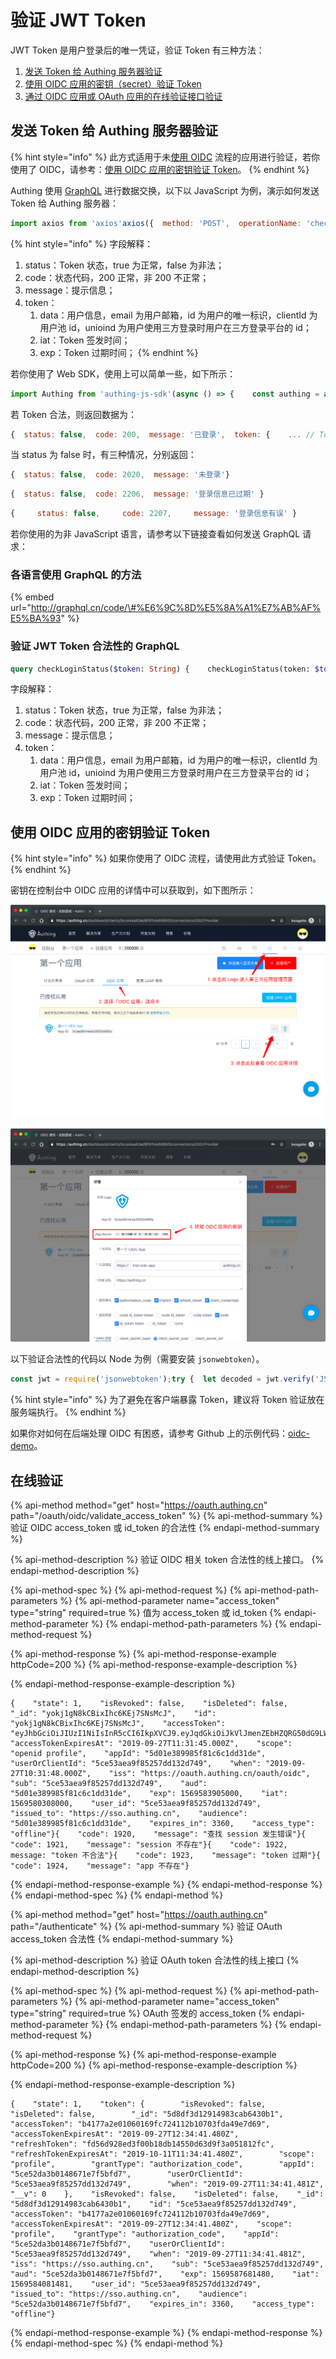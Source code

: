 # 验证 JWT Token

JWT Token 是用户登录后的唯一凭证，验证 Token 有三种方法：

1. [发送 Token 给 Authing 服务器验证](https://learn.authing.cn/authing/advanced/authentication/verify-jwt-token#fa-song-token-gei-authing-fu-wu-qi-yan-zheng)
2. [使用 OIDC 应用的密钥（secret）验证 Token](https://learn.authing.cn/authing/advanced/authentication/verify-jwt-token#oidc-secret-token)
3. [通过 OIDC 应用或 OAuth 应用的在线验证接口验证](verify-jwt-token.md#zai-xian-yan-zheng)

## 发送 Token 给 Authing 服务器验证

{% hint style="info" %}
此方式适用于未[使用 OIDC](https://learn.authing.cn/authing/advanced/oidc) 流程的应用进行验证，若你使用了 OIDC，请参考：[使用 OIDC 应用的密钥验证 Token](https://learn.authing.cn/authing/advanced/authentication/verify-jwt-token#oidc-secret-token)。
{% endhint %}

Authing 使用 [GraphQL](http://graphql.cn/) 进行数据交换，以下以 JavaScript 为例，演示如何发送 Token 给 Authing 服务器：

```javascript
import axios from 'axios'axios({  method: 'POST',  operationName: 'checkLoginStatus',  query: `query checkLoginStatus($token: String) {    checkLoginStatus(token: $token) {      status      code      message      token {        data {          email          id          clientId          unionid        }        iat        exp      }    }  }`,  variables: {    token: 'USER_JWT_TOKEN'  },}).then((res) => {  const d = res.data;  if (d.errors) {    throw d.errors[0];  }  return d.data.checkLoginStatus;});.then((loginStatus) => {  // handle login status}).catch((error) => {  // handle error});
```

{% hint style="info" %}
字段解释：

1. status：Token 状态，true 为正常，false 为非法；
2. code：状态代码，200 正常，非 200 不正常；
3. message：提示信息；
4. token：
   1. data：用户信息，email 为用户邮箱，id 为用户的唯一标识，clientId 为用户池 id，unioind 为用户使用三方登录时用户在三方登录平台的 id；
   2. iat：Token 签发时间；
   3. exp：Token 过期时间；
{% endhint %}

若你使用了 Web SDK，使用上可以简单一些，如下所示：

```javascript
import Authing from 'authing-js-sdk'(async () => {    const authing = await new Authing({        clientId: 'your_client_id',        secret: 'your_client_secret'    });            const result = await authing.checkLoginStatus('USER_JWT_TOKEN');})()
```

若 Token 合法，则返回数据为：

```javascript
{  status: false,  code: 200,  message: '已登录',  token: {    ... // Token 数据  }}
```

当 status 为 false 时，有三种情况，分别返回：

```javascript
{  status: false,  code: 2020,  message: '未登录'}
```

```javascript
{  status: false,  code: 2206,  message: '登录信息已过期' }
```

```javascript
{     status: false,     code: 2207,     message: '登录信息有误' }
```

若你使用的为非 JavaScript 语言，请参考以下链接查看如何发送 GraphQL 请求：

### 各语言使用 GraphQL 的方法

{% embed url="http://graphql.cn/code/\#%E6%9C%8D%E5%8A%A1%E7%AB%AF%E5%BA%93" %}

### 验证 JWT Token 合法性的 GraphQL

```graphql
query checkLoginStatus($token: String) {    checkLoginStatus(token: $token) {      status      code      message      token {        data {          email          id          clientId          unionid        }        iat        exp      }    }  }
```

字段解释：

1. status：Token 状态，true 为正常，false 为非法；
2. code：状态代码，200 正常，非 200 不正常；
3. message：提示信息；
4. token：
   1. data：用户信息，email 为用户邮箱，id 为用户的唯一标识，clientId 为用户池 id，unioind 为用户使用三方登录时用户在三方登录平台的 id；
   2. iat：Token 签发时间；
   3. exp：Token 过期时间；

## 使用 OIDC 应用的密钥验证 Token <a id="oidc-secret-token"></a>

{% hint style="info" %}
如果你使用了 OIDC 流程，请使用此方式验证 Token。
{% endhint %}

密钥在控制台中 OIDC 应用的详情中可以获取到，如下图所示：

![](../../.gitbook/assets/image%20%28283%29.png)

![](../../.gitbook/assets/image%20%2811%29.png)

以下验证合法性的代码以 Node 为例（需要安装 `jsonwebtoken`）。

```javascript
const jwt = require('jsonwebtoken');try {  let decoded = jwt.verify('JSON Web Token from client', 'your_secret'),    expired = (Date.parse(new Date()) / 1000) > decoded.exp  if (expired) {    // 过期  }else {    // 合法也没过期，正常放行  }} catch (error) {  // 不合法}
```

{% hint style="info" %}
为了避免在客户端暴露 Token，建议将 Token 验证放在服务端执行。
{% endhint %}

如果你对如何在后端处理 OIDC 有困惑，请参考 Github 上的示例代码：[oidc-demo](https://github.com/Authing/oidc-demo)。

## 在线验证

{% api-method method="get" host="https://oauth.authing.cn" path="/oauth/oidc/validate\_access\_token" %}
{% api-method-summary %}
验证 OIDC access\_token 或 id\_token 的合法性
{% endapi-method-summary %}

{% api-method-description %}
验证 OIDC 相关 token 合法性的线上接口。
{% endapi-method-description %}

{% api-method-spec %}
{% api-method-request %}
{% api-method-path-parameters %}
{% api-method-parameter name="access\_token" type="string" required=true %}
值为 access\_token 或 id\_token
{% endapi-method-parameter %}
{% endapi-method-path-parameters %}
{% endapi-method-request %}

{% api-method-response %}
{% api-method-response-example httpCode=200 %}
{% api-method-response-example-description %}

{% endapi-method-response-example-description %}

```
{    "state": 1,    "isRevoked": false,    "isDeleted": false,    "_id": "yokj1gN8kCBixIhc6KEj7SNsMcJ",    "id": "yokj1gN8kCBixIhc6KEj7SNsMcJ",    "accessToken": "eyJhbGciOiJIUzI1NiIsInR5cCI6IkpXVCJ9.eyJqdGkiOiJkVlJmenZEbHZQRG50dG9LWnJ1WkciLCJzdWIiOiI1Y2U1M2FlYTlmODUyNTdkZDEzMmQ3NDkiLCJpc3MiOiJodHRwczovL29hdXRoLmF1dGhpbmcuY24vb2F1dGgvb2lkYyIsImlhdCI6MTU2OTU4MDMwOCwiZXhwIjoxNTY5NTgzOTA1LCJzY29wZSI6Im9wZW5pZCBwcm9maWxlIiwiYXVkIjoiNWQwMWUzODk5ODVmODFjNmMxZGQzMWRlIn0.RZ1NWMajncZggkpBt7iWxhHG3QhP8nIqWKaGysyujYo",    "accessTokenExpiresAt": "2019-09-27T11:31:45.000Z",    "scope": "openid profile",    "appId": "5d01e389985f81c6c1dd31de",    "userOrClientId": "5ce53aea9f85257dd132d749",    "when": "2019-09-27T10:31:48.000Z",    "iss": "https://oauth.authing.cn/oauth/oidc",    "sub": "5ce53aea9f85257dd132d749",    "aud": "5d01e389985f81c6c1dd31de",    "exp": 1569583905000,    "iat": 1569580308000,    "user_id": "5ce53aea9f85257dd132d749",    "issued_to": "https://sso.authing.cn",    "audience": "5d01e389985f81c6c1dd31de",    "expires_in": 3360,    "access_type": "offline"}{    "code": 1920,    "message": "查找 session 发生错误"}{    "code": 1921,    "message": "session 不存在"}{    "code": 1922,    message: "token 不合法"}{    "code": 1923,    "message": "token 过期"}{    "code": 1924,    "message": "app 不存在"}
```
{% endapi-method-response-example %}
{% endapi-method-response %}
{% endapi-method-spec %}
{% endapi-method %}

{% api-method method="get" host="https://oauth.authing.cn" path="/authenticate" %}
{% api-method-summary %}
验证 OAuth access\_token 合法性
{% endapi-method-summary %}

{% api-method-description %}
验证 OAuth token 合法性的线上接口
{% endapi-method-description %}

{% api-method-spec %}
{% api-method-request %}
{% api-method-path-parameters %}
{% api-method-parameter name="access\_token" type="string" required=true %}
OAuth 签发的 access\_token
{% endapi-method-parameter %}
{% endapi-method-path-parameters %}
{% endapi-method-request %}

{% api-method-response %}
{% api-method-response-example httpCode=200 %}
{% api-method-response-example-description %}

{% endapi-method-response-example-description %}

```
{    "state": 1,    "token": {        "isRevoked": false,        "isDeleted": false,        "_id": "5d8df3d12914983cab6430b1",        "accessToken": "b4177a2e01060169fc724112b10703fda49e7d69",        "accessTokenExpiresAt": "2019-09-27T12:34:41.480Z",        "refreshToken": "fd56d928ed3f00b18db14550d63d9f3a051812fc",        "refreshTokenExpiresAt": "2019-10-11T11:34:41.480Z",        "scope": "profile",        "grantType": "authorization_code",        "appId": "5ce52da3b0148671e7f5bfd7",        "userOrClientId": "5ce53aea9f85257dd132d749",        "when": "2019-09-27T11:34:41.481Z",        "__v": 0    },    "isRevoked": false,    "isDeleted": false,    "_id": "5d8df3d12914983cab6430b1",    "id": "5ce53aea9f85257dd132d749",    "accessToken": "b4177a2e01060169fc724112b10703fda49e7d69",    "accessTokenExpiresAt": "2019-09-27T12:34:41.480Z",    "scope": "profile",    "grantType": "authorization_code",    "appId": "5ce52da3b0148671e7f5bfd7",    "userOrClientId": "5ce53aea9f85257dd132d749",    "when": "2019-09-27T11:34:41.481Z",    "iss": "https://sso.authing.cn",    "sub": "5ce53aea9f85257dd132d749",    "aud": "5ce52da3b0148671e7f5bfd7",    "exp": 1569587681480,    "iat": 1569584081481,    "user_id": "5ce53aea9f85257dd132d749",    "issued_to": "https://sso.authing.cn",    "audience": "5ce52da3b0148671e7f5bfd7",    "expires_in": 3360,    "access_type": "offline"}
```
{% endapi-method-response-example %}
{% endapi-method-response %}
{% endapi-method-spec %}
{% endapi-method %}

